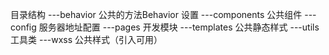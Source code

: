 目录结构
---behavior 公共的方法Behavior 设置
---components 公共组件
---config 服务器地址配置
---pages 开发模块
---templates 公共静态样式
---utils 工具类
---wxss 公共样式（引入可用）